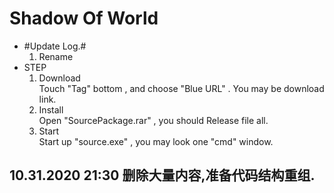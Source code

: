 # Shadow Of World  
+ #Update Log.# 
  1. Rename
+ STEP  
  1. Download  
    Touch "Tag" bottom , and choose "Blue URL" . You may be download link.  
  2. Install   
    Open "SourcePackage.rar" , you should Release file all.  
  3. Start  
    Start up "source.exe" , you may look one "cmd" window.    

## 10.31.2020 21:30 删除大量内容,准备代码结构重组.  
